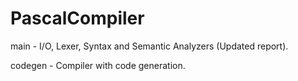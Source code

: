 # PascalCompiler
main - I/O, Lexer, Syntax and Semantic Analyzers (Updated report).

codegen - Compiler with code generation.
